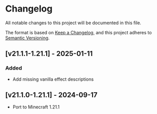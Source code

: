 # Changelog
All notable changes to this project will be documented in this file.

The format is based on [Keep a Changelog](https://keepachangelog.com/en/1.0.0/),
and this project adheres to [Semantic Versioning](https://semver.org/spec/v2.0.0.html).

## [v21.1.1-1.21.1] - 2025-01-11
### Added
- Add missing vanilla effect descriptions

## [v21.1.0-1.21.1] - 2024-09-17
- Port to Minecraft 1.21.1
